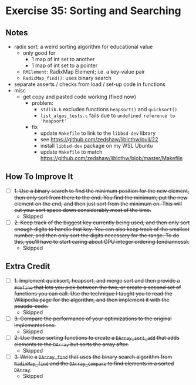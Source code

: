 # Exercise 35: Sorting and Searching

## Notes

- radix sort: a weird sorting algorithm for educational value
  - only good for
    - 1 map of int set to another
    - 1 map of int set to a pointer
  - `RMElement`: RadixMap Element; i.e. a key-value pair
  - `RadixMap_find()`: uses binary search
- separate asserts / checks from load / set-up code in functions
- misc
  - get copy and pasted code working (fixed now)
    - problem:
      - `stdlib.h` excludes functions `heapsort()` and `quicksort()`
      - `list_algos_tests.c` fails due to `undefined reference to 'heapsort'`
    - fix
      - update `Makefile` to link to the `libbsd-dev` library
      - see https://github.com/zedshaw/liblcthw/pull/22
      - install `libbsd-dev` package on my WSL Ubuntu
      - update `Makefile` to match https://github.com/zedshaw/liblcthw/blob/master/Makefile

## How To Improve It

- [ ] ~~1. Use a binary search to find the minimum position for the new element, then only sort from there to the end. You find the minimum, put the new element on the end, and then just sort from the minimum on. This will cut your sort space down considerably most of the time.~~
  - Skipped
- [ ] ~~2. Keep track of the biggest key currently being used, and then only sort enough digits to handle that key. You can also keep track of the smallest number, and then only sort the digits necessary for the range. To do this, you'll have to start caring about CPU integer ordering (endianness).~~
  - Skipped

## Extra Credit

- [ ] ~~1. Implement quicksort, heapsort, and merge sort and then provide a `#define` that lets you pick between the two, or create a second set of functions you can call. Use the technique I taught you to read the Wikipedia page for the algorithm, and then implement it with the psuedo-code.~~
  - Skipped
- [ ] ~~3. Compare the performance of your optimizations to the original implementations.~~
  - Skipped
- [ ] ~~2. Use these sorting functions to create a `DArray_sort_add` that adds elements to the `DArray` but sorts the array after.~~
  - Skipped
- [ ] ~~3. Write a `DArray_find` that uses the binary search algorithm from `RadixMap_find` and the `DArray_compare` to find elements in a sorted `DArray`.~~
  - Skipped
